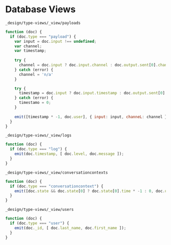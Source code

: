# Database Views

`_design/type-views/_view/payloads`

```javascript
function (doc) {
  if (doc.type === "payload") {
    var input = doc.input !== undefined;
    var channel;
    var timestamp;
    
    try {
      channel = doc.input ? doc.input.channel : doc.output.sent[0].channel;
    } catch (error) {
      channel = 'n/a'
    }

    try {
      timestamp = doc.input ? doc.input.timestamp : doc.output.sent[0].timestamp;
    } catch (error) {
      timestamo = 0;
    }
    
    emit([timestamp * -1, doc.user], { input: input, channeL: channel });
  }
}
```

`_design/type-views/_view/logs`

```javascript
function (doc) {
  if (doc.type === "log") {
    emit(doc.timestamp, [ doc.level, doc.message ]); 
  }
}
```

`_design/type-views/_view/conversationcontexts`

```javascript
function (doc) {
  if (doc.type === "conversationcontext") {
    emit([doc.state && doc.state[0] ? doc.state[0].time * -1 : 0, doc.user], [ doc.state && doc.state[0] ? doc.state[0].state : 'n/a' ]); 
  }
}
```

`_design/type-views/_view/users`

```javascript
function (doc) {
  if (doc.type === "user") {
    emit(doc._id, [ doc.last_name, doc.first_name ]);
  }
}
```